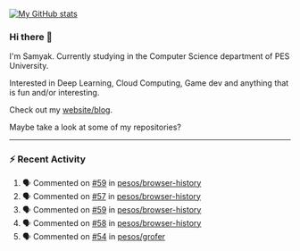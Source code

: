 [![My GitHub stats](https://github-readme-stats.vercel.app/api?username=Samyak2&count_private=true&show_icons=true&theme=gruvbox)](https://github.com/anuraghazra/github-readme-stats)

### Hi there 👋

I'm Samyak. Currently studying in the Computer Science department of PES University.

Interested in Deep Learning, Cloud Computing, Game dev and anything that is fun and/or interesting.

Check out my [website/blog](https://samyak2.github.io/).

Maybe take a look at some of my repositories?

---

### :zap: Recent Activity

<!--START_SECTION:activity-->
1. 🗣 Commented on [#59](https://github.com/pesos/browser-history/issues/59) in [pesos/browser-history](https://github.com/pesos/browser-history)
2. 🗣 Commented on [#57](https://github.com/pesos/browser-history/issues/57) in [pesos/browser-history](https://github.com/pesos/browser-history)
3. 🗣 Commented on [#59](https://github.com/pesos/browser-history/issues/59) in [pesos/browser-history](https://github.com/pesos/browser-history)
4. 🗣 Commented on [#58](https://github.com/pesos/browser-history/issues/58) in [pesos/browser-history](https://github.com/pesos/browser-history)
5. 🗣 Commented on [#54](https://github.com/pesos/grofer/issues/54) in [pesos/grofer](https://github.com/pesos/grofer)
<!--END_SECTION:activity-->
